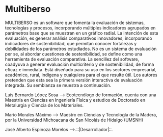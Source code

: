 # Multiberso
MULTIBERSO es un software que fomenta la evaluación de sistemas, tecnologías y procesos, incorporando múltiples indicadores agrupados en parámetros base que se muestran en un gráfico radial. La intención de esta evaluación, es generar análisis comparativos innovadores, incorporando indicadores de sostenibilidad, que permitan conocer fortalezas y debilidades de los parámetros estudiados. No es un sistema de evaluación per se, al abordar cuestiones de sostenibilidad, se define como una herramienta de evaluación comparativa. 
La sencillez del software, coadyuva a generar evaluación multicriterio y de sostenibilidad, de forma eficaz e inmediata. Está diseñado para su uso en los sectores empresarial, académico, rural, indígena y cualquiera para el que resulte útil. 
Los autores pretenden que esta sea la primera versión interactiva de evaluación integrada. Su semblanza se muestra a continuación. 

Luis Bernardo López Sosa --> Ecotecnólogo de formación, cuenta con una Maestría en Ciencias en Ingeniería Física y estudios de Doctorado en Metalurgia y Ciencia de los Materiales.

Mario Morales Máximo --> Maestro en Ciencias y Tecnología de la Madera, por la Universidad Michoacana de San Nicolás de Hidalgo (UMSNH)

José Alberto Espinoza Morelos -->.::|Desarrollador|::.
